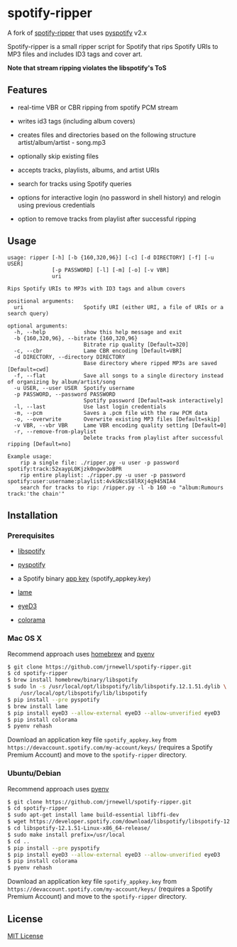 # spotify-ripper

A fork of [spotify-ripper](https://github.com/robbeofficial/spotifyripper) that uses [pyspotify](https://github.com/mopidy/pyspotify) v2.x

Spotify-ripper is a small ripper script for Spotify that rips Spotify URIs to MP3 files and includes ID3 tags and cover art.

**Note that stream ripping violates the libspotify's ToS**

## Features

* real-time VBR or CBR ripping from spotify PCM stream

* writes id3 tags (including album covers)

* creates files and directories based on the following structure artist/album/artist - song.mp3

* optionally skip existing files

* accepts tracks, playlists, albums, and artist URIs

* search for tracks using Spotify queries

* options for interactive login (no password in shell history) and relogin using previous credentials

* option to remove tracks from playlist after successful ripping

## Usage

```shell
usage: ripper [-h] [-b {160,320,96}] [-c] [-d DIRECTORY] [-f] [-u USER]
              [-p PASSWORD] [-l] [-m] [-o] [-v VBR]
              uri

Rips Spotify URIs to MP3s with ID3 tags and album covers

positional arguments:
  uri                   Spotify URI (either URI, a file of URIs or a search query)

optional arguments:
  -h, --help            show this help message and exit
  -b {160,320,96}, --bitrate {160,320,96}
                        Bitrate rip quality [Default=320]
  -c, --cbr             Lame CBR encoding [Default=VBR]
  -d DIRECTORY, --directory DIRECTORY
                        Base directory where ripped MP3s are saved [Default=cwd]
  -f, --flat            Save all songs to a single directory instead of organizing by album/artist/song
  -u USER, --user USER  Spotify username
  -p PASSWORD, --password PASSWORD
                        Spotify password [Default=ask interactively]
  -l, --last            Use last login credentials
  -m, --pcm             Saves a .pcm file with the raw PCM data
  -o, --overwrite       Overwrite existing MP3 files [Default=skip]
  -v VBR, --vbr VBR     Lame VBR encoding quality setting [Default=0]
  -r, --remove-from-playlist
                        Delete tracks from playlist after successful ripping [Default=no]

Example usage:
    rip a single file: ./ripper.py -u user -p password spotify:track:52xaypL0Kjzk0ngwv3oBPR
    rip entire playlist: ./ripper.py -u user -p password spotify:user:username:playlist:4vkGNcsS8lRXj4q945NIA4
    search for tracks to rip: /ripper.py -l -b 160 -o "album:Rumours track:'the chain'"
```

## Installation

### Prerequisites

* [libspotify](https://developer.spotify.com/technologies/libspotify)

* [pyspotify](https://github.com/mopidy/pyspotify)

* a Spotify binary [app key](https://devaccount.spotify.com/my-account/keys/) (spotify_appkey.key)

* [lame](http://lame.sourceforge.net)

* [eyeD3](http://eyed3.nicfit.net)

* [colorama](https://pypi.python.org/pypi/colorama)

### Mac OS X

Recommend approach uses [homebrew](http://brew.sh/) and [pyenv](https://github.com/yyuu/pyenv)

```bash
$ git clone https://github.com/jrnewell/spotify-ripper.git
$ cd spotify-ripper
$ brew install homebrew/binary/libspotify
$ sudo ln -s /usr/local/opt/libspotify/lib/libspotify.12.1.51.dylib \
    /usr/local/opt/libspotify/lib/libspotify
$ pip install --pre pyspotify
$ brew install lame
$ pip install eyeD3 --allow-external eyeD3 --allow-unverified eyeD3
$ pip install colorama
$ pyenv rehash
```

Download an application key file `spotify_appkey.key` from `https://devaccount.spotify.com/my-account/keys/` (requires a Spotify Premium Account) and move to the `spotify-ripper` directory.

### Ubuntu/Debian

Recommend approach uses [pyenv](https://github.com/yyuu/pyenv)

```bash
$ git clone https://github.com/jrnewell/spotify-ripper.git
$ cd spotify-ripper
$ sudo apt-get install lame build-essential libffi-dev
$ wget https://developer.spotify.com/download/libspotify/libspotify-12.1.51-Linux-x86_64-release.tar.gz # (assuming 64-bit)
$ cd libspotify-12.1.51-Linux-x86_64-release/
$ sudo make install prefix=/usr/local
$ cd ..
$ pip install --pre pyspotify
$ pip install eyeD3 --allow-external eyeD3 --allow-unverified eyeD3
$ pip install colorama
$ pyenv rehash
```

Download an application key file `spotify_appkey.key` from `https://devaccount.spotify.com/my-account/keys/` (requires a Spotify Premium Account) and move to the `spotify-ripper` directory.

## License

[MIT License](http://en.wikipedia.org/wiki/MIT_License)
